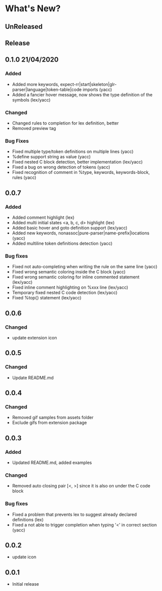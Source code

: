 # What's New?

## UnReleased

## Release

## 0.1.0 21/04/2020
### Added
- Added more keywords, expect-rr|start|skeleton|glr-parser|language|token-table|code imports (yacc)
- Added a fancier hover message, now shows the type definition of the symbols (lex/yacc)

### Changed
- Changed rules to completion for lex definition, better 
- Removed preview tag

### Bug Fixes
- Fixed multiple type/token definitions on multiple lines (yacc)
- %define support string as value (yacc)
- Fixed nested C block detection, better implementation (lex/yacc)
- Fixed a bug on wrong detection of tokens (yacc) 
- Fixed recognition of comment in %type, keywords, keywords-block, rules (yacc)


## 0.0.7
### Added
- Added comment highlight (lex)
- Added multi initial states <a, b, c, d> highlight (lex)
- Added basic hover and goto definition support (lex/yacc)
- Added new keywords, nonassoc|pure-parser|name-prefix|locations (yacc)
- Added multiline token definitions detection (yacc)

### Bug fixes
- Fixed not auto-completing when writing the rule on the same line (yacc)
- Fixed wrong semantic coloring inside the C block (yacc)
- Fixed wrong semantic coloring for inline commented statement (lex/yacc)
- Fixed inline comment highlighting on %xxx line (lex/yacc)
- Temporary fixed nested C code detection (lex/yacc)
- Fixed %top{} statement (lex/yacc)

## 0.0.6
### Changed
- update extension icon

## 0.0.5
### Changed
- Update README.md

## 0.0.4
### Changed
- Removed gif samples from assets folder
- Exclude gifs from extension package
  
## 0.0.3 
### Added
- Updated README.md, added examples

### Changed
- Removed auto closing pair [<, >] since it is also on under the C code block

### Bug fixes
- Fixed a problem that prevents lex to suggest already declared definitions (lex)
- Fixed a not able to trigger completion when typing '<' in correct section (yacc)

## 0.0.2

- update icon 

## 0.0.1

- Initial release